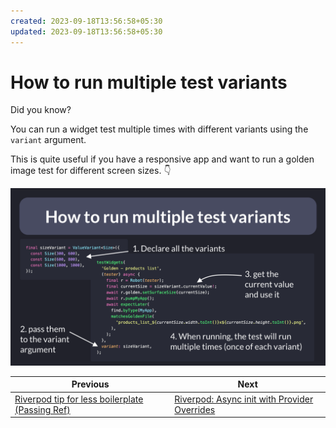 ```yaml
---
created: 2023-09-18T13:56:58+05:30
updated: 2023-09-18T13:56:58+05:30
---
```

# How to run multiple test variants

Did you know?

You can run a widget test multiple times with different variants using the `variant` argument.

This is quite useful if you have a responsive app and want to run a golden image test for different screen sizes. 👇

![](055.1-multiple-test-variants.png)

 
| Previous | Next |
| -------- | ---- |
| [Riverpod tip for less boilerplate (Passing Ref)](../0054-riverpod-tip-less-boilerplate/index.md) | [Riverpod: Async init with Provider Overrides](../0056-async-init-provider-overrides/index.md) |
